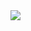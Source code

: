 

<picture>
  <source
    srcset="https://github-readme-stats.vercel.app/api/top-langs/?username=louga31&size_weight=0.2&count_weight=0.8&layout=compact&hide_border=true&theme=dracula&bg_color=00000000"
    media="(prefers-color-scheme: dark)"
  />
  <source
    srcset="https://github-readme-stats.vercel.app/api/top-langs/?username=louga31&size_weight=0.2&count_weight=0.8&layout=compact&hide_border=true"
    media="(prefers-color-scheme: light), (prefers-color-scheme: no-preference)"
  />
  <img src="https://github-readme-stats.vercel.app/api/top-langs/?username=louga31&size_weight=0.2&count_weight=0.8&layout=compact&hide_border=true" />
</picture>
